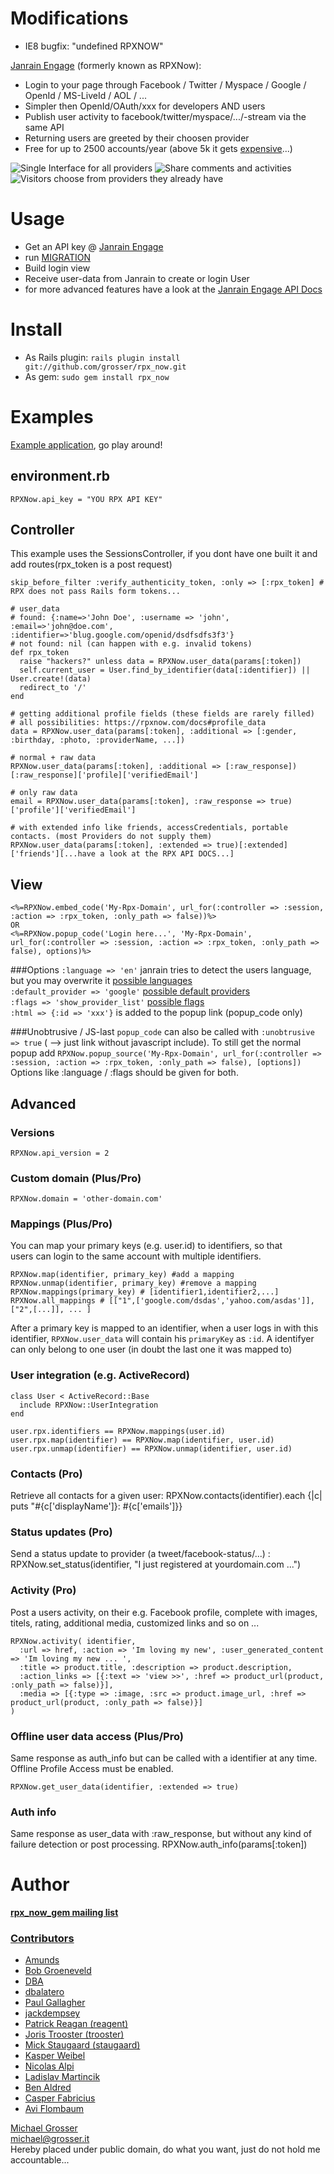 Modifications
=============

 - IE8 bugfix: "undefined RPXNOW"

[Janrain Engage](http://www.janrain.com/products/engage) (formerly known as RPXNow):

 - Login to your page through Facebook / Twitter / Myspace / Google / OpenId / MS-LiveId / AOL / ...
 - Simpler then OpenId/OAuth/xxx for developers AND users
 - Publish user activity to facebook/twitter/myspace/.../-stream via the same API
 - Returning users are greeted by their choosen provider
 - Free for up to 2500 accounts/year (above 5k it gets [expensive](http://www.janrain.com/products/engage/pricing)...)

![Single Interface for all providers](https://s3.amazonaws.com/static.rpxnow.com/rel/img/a481ed2afccd255350cccd738050f873.png)
![Share comments and activities](https://s3.amazonaws.com/static.rpxnow.com/rel/img/50bdccdb32b6ae68d46908a531492b28.png)
![Visitors choose from providers they already have](https://s3.amazonaws.com/static.rpxnow.com/rel/img/f4a6e65808eefcf8754588c71f84c142.png)

Usage
=====
 - Get an API key @ [Janrain Engage](http://www.janrain.com/products/engage)
 - run [MIGRATION](http://github.com/grosser/rpx_now/raw/master/MIGRATION)
 - Build login view
 - Receive user-data from Janrain to create or login User
 - for more advanced features have a look at the [Janrain Engage API Docs](http://documentation.janrain.com)

Install
=======
 - As Rails plugin: `rails plugin install git://github.com/grosser/rpx_now.git`
 - As gem: `sudo gem install rpx_now`

Examples
========

[Example application](http://github.com/grosser/rpx_now_example), go play around!

environment.rb
--------------

    RPXNow.api_key = "YOU RPX API KEY"

Controller
----------
This example uses the SessionsController, if you dont have one built it and add routes(rpx_token is a post request)

    skip_before_filter :verify_authenticity_token, :only => [:rpx_token] # RPX does not pass Rails form tokens...

    # user_data
    # found: {:name=>'John Doe', :username => 'john', :email=>'john@doe.com', :identifier=>'blug.google.com/openid/dsdfsdfs3f3'}
    # not found: nil (can happen with e.g. invalid tokens)
    def rpx_token
      raise "hackers?" unless data = RPXNow.user_data(params[:token])
      self.current_user = User.find_by_identifier(data[:identifier]) || User.create!(data)
      redirect_to '/'
    end

    # getting additional profile fields (these fields are rarely filled)
    # all possibilities: https://rpxnow.com/docs#profile_data
    data = RPXNow.user_data(params[:token], :additional => [:gender, :birthday, :photo, :providerName, ...])

    # normal + raw data
    RPXNow.user_data(params[:token], :additional => [:raw_response])[:raw_response]['profile]['verifiedEmail']

    # only raw data
    email = RPXNow.user_data(params[:token], :raw_response => true)['profile']['verifiedEmail']

    # with extended info like friends, accessCredentials, portable contacts. (most Providers do not supply them)
    RPXNow.user_data(params[:token], :extended => true)[:extended]['friends'][...have a look at the RPX API DOCS...]

View
----

    <%=RPXNow.embed_code('My-Rpx-Domain', url_for(:controller => :session, :action => :rpx_token, :only_path => false))%>
    OR
    <%=RPXNow.popup_code('Login here...', 'My-Rpx-Domain', url_for(:controller => :session, :action => :rpx_token, :only_path => false), options)%>

###Options
`:language => 'en'` janrain tries to detect the users language, but you may overwrite it [possible languages](http://documentation.janrain.com/engage/widgets/localization)<br/>
`:default_provider => 'google'` [possible default providers](http://documentation.janrain.com/engage/widgets/sign-in#TOC-Default-Provider)<br/>
`:flags => 'show_provider_list'` [possible flags](http://documentation.janrain.com/engage/widgets/sign-in)<br/>
`:html => {:id => 'xxx'}` is added to the popup link (popup_code only)

###Unobtrusive / JS-last
`popup_code` can also be called with `:unobtrusive => true` ( --> just link without javascript include).
To still get the normal popup add `RPXNow.popup_source('My-Rpx-Domain', url_for(:controller => :session, :action => :rpx_token, :only_path => false), [options])`<br/>
Options like :language / :flags should be given for both.

Advanced
--------
### Versions
    RPXNow.api_version = 2

### Custom domain (Plus/Pro)
    RPXNow.domain = 'other-domain.com'

### Mappings (Plus/Pro)
You can map your primary keys (e.g. user.id) to identifiers, so that<br/>
users can login to the same account with multiple identifiers.

    RPXNow.map(identifier, primary_key) #add a mapping
    RPXNow.unmap(identifier, primary_key) #remove a mapping
    RPXNow.mappings(primary_key) # [identifier1,identifier2,...]
    RPXNow.all_mappings # [["1",['google.com/dsdas','yahoo.com/asdas']], ["2",[...]], ... ]

After a primary key is mapped to an identifier, when a user logs in with this identifier,
`RPXNow.user_data` will contain his `primaryKey` as `:id`.
A identifyer can only belong to one user (in doubt the last one it was mapped to)

### User integration (e.g. ActiveRecord)
    class User < ActiveRecord::Base
      include RPXNow::UserIntegration
    end

    user.rpx.identifiers == RPXNow.mappings(user.id)
    user.rpx.map(identifier) == RPXNow.map(identifier, user.id)
    user.rpx.unmap(identifier) == RPXNow.unmap(identifier, user.id)

### Contacts (Pro)
Retrieve all contacts for a given user:
    RPXNow.contacts(identifier).each {|c| puts "#{c['displayName']}: #{c['emails']}}

### Status updates (Pro)
Send a status update to provider (a tweet/facebook-status/...) :
    RPXNow.set_status(identifier, "I just registered at yourdomain.com ...")

### Activity (Pro)
Post a users activity, on their e.g. Facebook profile, complete with images, titels, rating, additional media, customized links and so on ...

    RPXNow.activity( identifier,
      :url => href, :action => 'Im loving my new', :user_generated_content => 'Im loving my new ... ',
      :title => product.title, :description => product.description,
      :action_links => [{:text => 'view >>', :href => product_url(product, :only_path => false)}],
      :media => [{:type => :image, :src => product.image_url, :href => product_url(product, :only_path => false)}]
    )

### Offline user data access (Plus/Pro)
Same response as auth_info but can be called with a identifier at any time.<br/>
Offline Profile Access must be enabled.

    RPXNow.get_user_data(identifier, :extended => true)

### Auth info
Same response as user_data with :raw_response, but without any kind of failure detection or post processing.
    RPXNow.auth_info(params[:token])

Author
======

__[rpx_now_gem mailing list](http://groups.google.com/group/rpx_now_gem)__


### [Contributors](http://github.com/grosser/rpx_now/contributors)
 - [Amunds](http://github.com/Amunds)
 - [Bob Groeneveld](http://metathoughtfacility.blogspot.com)
 - [DBA](http://github.com/DBA)
 - [dbalatero](http://github.com/dbalatero)
 - [Paul Gallagher](http://tardate.blogspot.com/)
 - [jackdempsey](http://jackndempsey.blogspot.com)
 - [Patrick Reagan (reagent)](http://sneaq.net)
 - [Joris Trooster (trooster)](http://www.interstroom.nl)
 - [Mick Staugaard (staugaard)](http://mick.staugaard.com/)
 - [Kasper Weibel](http://github.com/weibel)
 - [Nicolas Alpi](http://www.notgeeklycorrect.com)
 - [Ladislav Martincik](http://martincik.com)
 - [Ben Aldred](http://github.com/benaldred)
 - [Casper Fabricius](http://casperfabricius.com)
 - [Avi Flombaum](http://www.aviflombaum.com)

[Michael Grosser](http://grosser.it)<br/>
michael@grosser.it<br/>
Hereby placed under public domain, do what you want, just do not hold me accountable...

